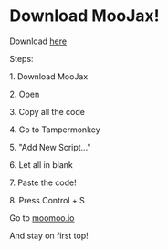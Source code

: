 <body>
<h1 class="cent" id="one">Download MooJax!</h1>
<p>Download <a href="mediafire">here</a></p>
<p>Steps:</p>
<p>1. Download MooJax</p>
<p>2. Open</p>
<p>3. Copy all the code</p>
<p>4. Go to Tampermonkey</p>
<p>5. "Add New Script..."</p>
<p>6. Let all in blank </p>
<p>7. Paste the code! </p>
<p>8. Press Control + S</p>
<p>Go to <a href="http://moomoo.io">moomoo.io</a><p>And stay on first top!</p></p>
